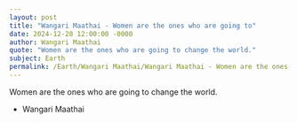 ```yaml
---
layout: post
title: "Wangari Maathai - Women are the ones who are going to"
date: 2024-12-28 12:00:00 -0000
author: Wangari Maathai
quote: "Women are the ones who are going to change the world."
subject: Earth
permalink: /Earth/Wangari Maathai/Wangari Maathai - Women are the ones who are going to
---
```


Women are the ones who are going to change the world.

- Wangari Maathai
